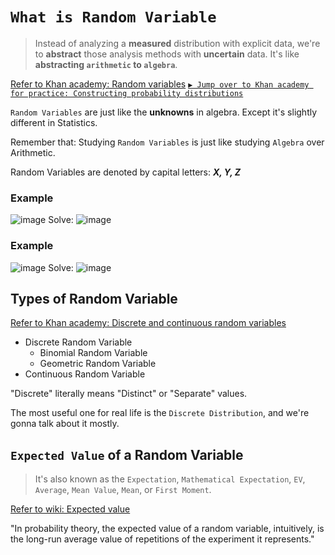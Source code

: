 # `What is Random Variable`
> Instead of analyzing a **measured** distribution with explicit data, we're to **abstract** those analysis methods with **uncertain** data.
It's like **abstracting `arithmetic` to `algebra`**.

[Refer to Khan academy: Random variables](https://www.khanacademy.org/math/statistics-probability/random-variables-stats-library/modal/v/random-variables)
[`▶︎ Jump over to Khan academy for practice: Constructing probability distributions`](https://www.khanacademy.org/math/statistics-probability/random-variables-stats-library/modal/e/constructing-probability-distributions)


`Random Variables` are just like the **unknowns** in algebra. Except it's slightly different in Statistics.

Remember that: Studying `Random Variables` is just like studying `Algebra` over Arithmetic.

Random Variables are denoted by capital letters: **_X, Y, Z_**


### Example
![image](https://user-images.githubusercontent.com/14041622/44705350-f5e2c880-aad0-11e8-90a1-5800f313a523.png)
Solve:
![image](https://user-images.githubusercontent.com/14041622/44705459-42c69f00-aad1-11e8-8391-da3a8e3ad0ec.png)


### Example
![image](https://user-images.githubusercontent.com/14041622/44705645-d4cea780-aad1-11e8-8ced-089238f305fb.png)
Solve:
![image](https://user-images.githubusercontent.com/14041622/44705664-dc8e4c00-aad1-11e8-8078-85e91dad0da0.png)


## Types of Random Variable
[Refer to Khan academy: Discrete and continuous random variables](https://www.khanacademy.org/math/statistics-probability/random-variables-stats-library/modal/v/discrete-and-continuous-random-variables)

- Discrete Random Variable
    - Binomial Random Variable
    - Geometric Random Variable
- Continuous Random Variable

"Discrete" literally means "Distinct" or "Separate" values.

The most useful one for real life is the `Discrete Distribution`, and we're gonna talk about it mostly.


## `Expected Value` of a Random Variable
> It's also known as the `Expectation`, `Mathematical Expectation`, `EV`, `Average`, `Mean Value`, `Mean`, or `First Moment`.

[Refer to wiki: Expected value](https://www.wikiwand.com/en/Expected_value)

"In probability theory, the expected value of a random variable, intuitively, is the long-run average value of repetitions of the experiment it represents."


